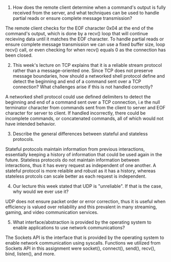 1. How does the remote client determine when a command's output is fully received from the server, and what techniques can be used to handle partial reads or ensure complete message transmission?

The remote client checks for the EOF character 0x04 at the end of the command's output, which is done by a recv() loop that will continue recieving data until it matches the EOF character. To handle partial reads or ensure complete message transmission we can use a fixed buffer size, loop recv() call, or even checking for when recv() equals 0 as the connection has been closed.

2. This week's lecture on TCP explains that it is a reliable stream protocol rather than a message-oriented one. Since TCP does not preserve message boundaries, how should a networked shell protocol define and detect the beginning and end of a command sent over a TCP connection? What challenges arise if this is not handled correctly?

A networked shell protocol could use defined delimiters to detect the beginning and end of a command sent over a TCP connection, i.e the null terminator character from commands sent from the client to server and EOF character for server to client. If handled incorrectly, there could be incomplete commands, or concatenated commands, all of which would not have intended behavior.

3. Describe the general differences between stateful and stateless protocols.

Stateful protocols maintain information from previous interactions, essentially keeping a history of information that could be used again in the future. Stateless protocols do not maintain information between interactions, thus it has every request as independent of one another. A stateful protocol is more relaible and robust as it has a history, whereas stateless protcols can scale better as each request is independent. 

4. Our lecture this week stated that UDP is "unreliable". If that is the case, why would we ever use it?

UDP does not ensure packet order or error correction, thus it is useful when efficiency is valued over reliability and this prevalent in many streaming, gaming, and video communication services.

5. What interface/abstraction is provided by the operating system to enable applications to use network communications?

The Sockets API is the interface that is provided by the operating system to enable network communication using syscalls. Functions we utilized from Sockets API in this assignment were socket(), connect(), send(), recv(), bind, listen(), and more.